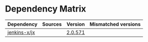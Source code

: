 # Dependency Matrix

Dependency | Sources | Version | Mismatched versions
---------- | ------- | ------- | -------------------
[jenkins-x/jx](https://github.com/jenkins-x/jx) |  | [2.0.571](https://github.com/jenkins-x/jx/releases/tag/v2.0.571) | 

